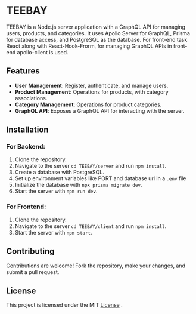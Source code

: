 # TEEBAY
TEEBAY is a Node.js server application with a GraphQL API for managing users, products, and categories. It uses Apollo Server for GraphQL, Prisma for database access, and PostgreSQL as the database. For front-end task React along with React-Hook-Frorm, for managing GraphQL APIs in front-end apollo-client is used.

## Features

- **User Management**: Register, authenticate, and manage users.
- **Product Management**: Operations for products, with category associations.
- **Category Management**: Operations for product categories.
- **GraphQL API**: Exposes a GraphQL API for interacting with the server.

## Installation
### For Backend: 
1. Clone the repository.
2. Navigate to the server `cd TEEBAY/server` and run `npm install`.
3. Create a database with PostgreSQL.
4. Set up environment variables like PORT and database url in a `.env` file 
5. Initialize the database with `npx prisma migrate dev`.
6. Start the server with `npm run dev`.
### For Frontend:
1. Clone the repository.
2. Navigate to the server `cd TEEBAY/client` and run `npm install`.
3. Start the server with `npm start`.

## Contributing

Contributions are welcome! Fork the repository, make your changes, and submit a pull request.

## License

This project is licensed under the MIT [License](LICENSE.md) .
